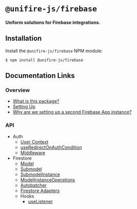 # `@unifire-js/firebase`

#### <b>Uniform solutions for Firebase integrations.</b>

## Installation

Install the `@unifire-js/firebase` NPM module:

```
$ npm install @unifire-js/firebase
```

## Documentation Links

### Overview

* [What is this package?](/packages/firebase/docs/overview/what-is-this-package.md)
* [Setting Up](/packages/firebase/docs/overview/setting-up.md)
* [Why are we setting up a second Firebase App instance?](/packages/firebase/docs/overview/why-a-second-app.md)

### API

* Auth
    * [User Context](/packages/firebase/docs/api/auth/user-context.md)
    * [useRedirectOnAuthCondition](/packages/firebase/docs/api/auth/use-redirect-on-auth-condition.md)
    * [Middleware](/packages/firebase/docs/api/auth/middleware.md)
* Firestore
    * [Model](/packages/firebase/docs/api/firestore/model.md)
    * [Submodel](/packages/firebase/docs/api/firestore/submodel.md)
    * [SubmodelInstance](/packages/firebase/docs/api/firestore/submodel-instance.md)
    * [ModelInstanceOperations](/packages/firebase/docs/api/firestore/model-instance-operations.md)
    * [Autobatcher](/packages/firebase/docs/api/firestore/autobatcher.md)
    * [Firestore Adapters](/packages/firebase/docs/api/firestore/firestore-adapters.md)
    * Hooks
        * [useListener](/packages/firebase/docs/api/firestore/use-listener.md)